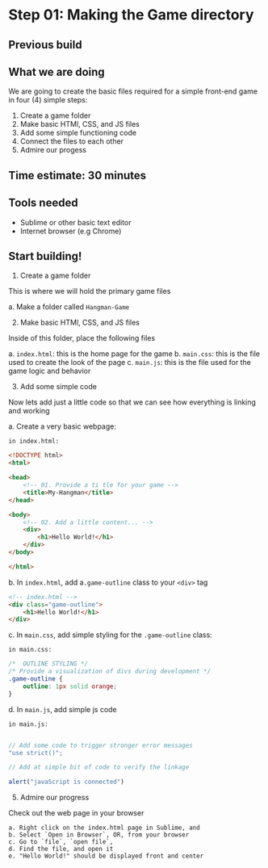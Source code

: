 # Step 01: Making the Game directory

## Previous build

## What we are doing
We are going to create the basic files required for a simple front-end game in four (4) simple steps:

1. Create a game folder
2. Make basic HTMl, CSS, and JS files
3. Add some simple functioning code
4. Connect the files to each other
5. Admire our progess

## Time estimate:  30 minutes

## Tools needed
- Sublime or other basic text editor
- Internet browser (e.g Chrome)

## Start building!

1. Create a game folder

This is where we will hold the primary game files

a. Make a folder called `Hangman-Game`

2. Make basic HTMl, CSS, and JS files
	
Inside of this folder, place the following files

a. `index.html`: this is the home page for the game
b.  `main.css`: this is the file used to create the look of the page
c. `main.js`: this is the file used for the game logic and behavior

3. Add some simple code

Now lets add just a little code so that we can see how everything is linking and working

a. Create a very basic webpage:

`in index.html:`

```html
<!DOCTYPE html>
<html>

<head>
	<!-- 01. Provide a ti tle for your game -->
	<title>My-Hangman</title>
</head>

<body>
	<!-- 02. Add a little content... -->
	<div>
		<h1>Hello World!</h1>
	</div>
</body>

</html>
```
b. In `index.html`, add a`.game-outline` class to your `<div>` tag

```html
<!-- index.html -->
<div class="game-outline">
	<h1>Hello World!</h1>
</div>
```
c. In `main.css`, add simple styling for the `.game-outline` class:

`in main.css:`

```css
/*  OUTLINE STYLING */
/* Provide a visualization of divs during development */
.game-outline {
	outline: 1px solid orange;
}
```

d. In `main.js`, add simple js code

`in main.js:`

```javascript

// Add some code to trigger stronger error messages
"use strict()";

// Add at simple bit of code to verify the linkage

alert("javaScript is connected")

```


5. Admire our progress

Check out the web page in your browser

	a. Right click on the index.html page in Sublime, and 
	b. Select `Open in Browser`, OR, from your browser
	c. Go to `file`, `open file`, 
	d. Find the file, and open it
	e. "Hello World!" should be displayed front and center
